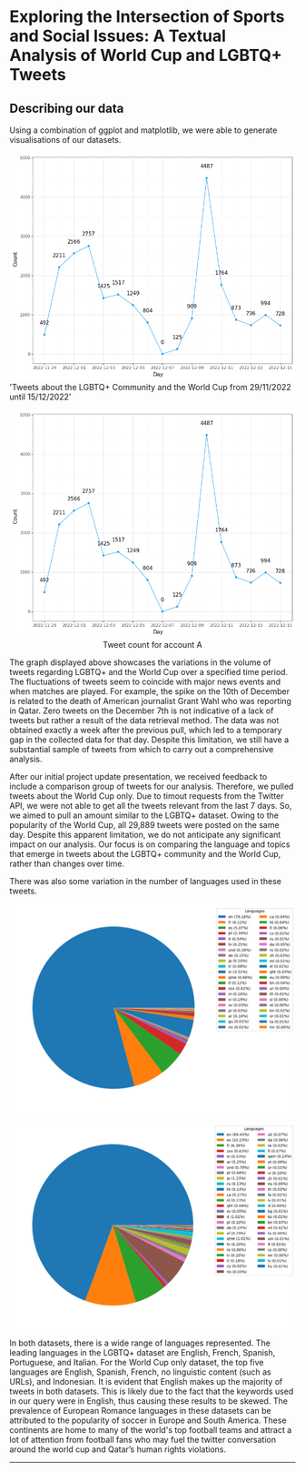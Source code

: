 # Exploring the Intersection of Sports and Social Issues: A Textual Analysis of World Cup and LGBTQ+ Tweets

## Describing our data

Using a combination of ggplot and matplotlib, we were able to generate visualisations of our datasets.

![alt text](Images/line_chart_tweet_count_A.png)'Tweets about the LGBTQ+ Community and the World Cup from 29/11/2022 until 15/12/2022'

<div style="text-align:center;">
  <img src="Images/line_chart_tweet_count_A.png" alt="Tweets about the LGBTQ+ Community and the World Cup from 29/11/2022 until 15/12/2022">
  <br>
  <caption style="color: #f2f2f2;">Tweet count for account A</caption>
</div>



The graph displayed above showcases the variations in the volume of tweets regarding LGBTQ+ and the World Cup over a specified time period. The fluctuations of tweets seem to coincide with major news events and when matches are played. For example, the spike on the 10th of December is related to the death of American journalist Grant Wahl who was reporting in Qatar. Zero tweets on the  December 7th is not indicative of a lack of tweets but rather a result of the data retrieval method. The data was not obtained exactly a week after the previous pull, which led to a temporary gap in the collected data for that day. Despite this limitation, we still have a substantial sample of tweets from which to carry out a comprehensive analysis.

After our initial project update presentation, we received feedback to include a comparison group of tweets for our analysis. Therefore, we pulled tweets about the World Cup only. Due to timout requests from the Twitter API, we were not able to get all the tweets relevant from the last 7 days. So, we aimed to pull an amount similar to the LGBTQ+ dataset. Owing to the popularity of the World Cup, all 29,889 tweets were posted on the same day. Despite this apparent limitation, we do not anticipate any significant impact on our analysis. Our focus is on comparing the language and topics that emerge in tweets about the LGBTQ+ community and the World Cup, rather than changes over time.

There was also some variation in the number of languages used in these tweets.

![alt text](Images/df_both_language_pie_chart.png) 

![alt text](Images/df_wc_language_pie_chart.png)


In both datasets, there is a wide range of languages represented. The leading languages in the LGBTQ+ dataset are English, French, Spanish, Portuguese, and Italian. For the World Cup only dataset, the top five languages are English, Spanish, French, no linguistic content (such as URLs), and Indonesian. It is evident that English makes up the majority of tweets in both datasets. This is likely due to the fact that the keywords used in our query were in English, thus causing these results to be skewed. The prevalence of European Romance languages in these datasets can be attributed to the popularity of soccer in Europe and South America. These continents are home to many of the world's top football teams and attract a lot of attention from football fans who may fuel the twitter conversation around the world cup and Qatar’s human rights violations.

---